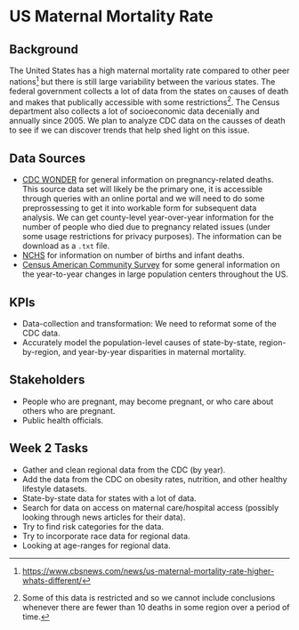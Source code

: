 # US Maternal Mortality Rate

## Background 

The United States has a high maternal mortality rate compared to other peer nations[^1] but there is still large variability between the various states. The federal government collects a lot of data from the states on causes of death and makes that publically accessible with some restrictions[^2]. The Census department also collects a lot of socioeconomic data decenially and annually since 2005. We plan to analyze CDC data on the causses of death to see if we can discover trends that help shed light on this issue. 

## Data Sources

* [CDC WONDER](https://wonder.cdc.gov/deaths-by-underlying-cause.html) for general information on pregnancy-related deaths. This source data set will likely be the primary one, it is accessible through queries with an online portal and we will need to do some preprossessing to get it into workable form for subsequent data analysis. We can get county-level year-over-year information for the number of people who died due to pregnancy related issues (under some usage restrictions for privacy purposes). The information can be download as a ```.txt``` file. 
* [NCHS](https://www.cdc.gov/nchs/data_access/vitalstatsonline.htm) for information on number of births and infant deaths.
* [Census American Community Survey](https://www.census.gov/programs-surveys/acs) for some general information on the year-to-year changes in large population centers throughout the US.

## KPIs

* Data-collection and transformation: We need to reformat some of the CDC data.
* Accurately model the population-level causes of state-by-state, region-by-region, and year-by-year disparities in maternal mortality.

## Stakeholders

* People who are pregnant, may become pregnant, or who care about others who are pregnant.
* Public health officials.


## Week 2 Tasks
* Gather and clean regional data from the CDC (by year).
* Add the data from the CDC on obesity rates, nutrition, and other healthy lifestyle datasets.
* State-by-state data for states with a lot of data.
* Search for data on access on maternal care/hospital access (possibly looking through news articles for their data).
* Try to find risk categories for the data.
* Try to incorporate race data for regional data.
* Looking at age-ranges for regional data.



[^1]: https://www.cbsnews.com/news/us-maternal-mortality-rate-higher-whats-different/
[^2]: Some of this data is restricted and so we cannot include conclusions whenever there are fewer than 10 deaths in some region over a period of time.

[^1]: https://www.kff.org/racial-equity-and-health-policy/issue-brief/racial-disparities-in-maternal-and-infant-health-current-status-and-efforts-to-address-them/



